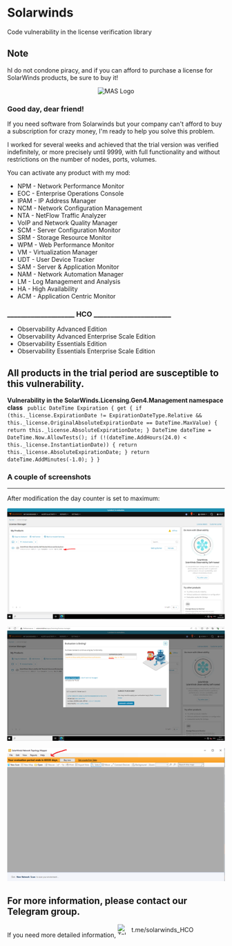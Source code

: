 # Solarwinds
Code vulnerability in the license verification library

<h2>Note</h2>
hI do not condone piracy, and if you can afford to purchase a license for SolarWinds products, be sure to buy it!

<p align="center"><img src="https://upload.wikimedia.org/wikipedia/commons/7/76/Official_SolarWinds_Logo.svg" alt="MAS Logo"></p>

<h3>Good day, dear friend!</h3>
<P>If you need software from Solarwinds but your company can't afford to buy a subscription for crazy money, I'm ready to help you solve this problem.</P>

<P>I worked for several weeks and achieved that the trial version was verified indefinitely, or more precisely until 9999, with full functionality and without restrictions on the number of nodes, ports, volumes.</P>

You can activate any product with my mod:
<ul>
<li>NPM - Network Performance Monitor</li>
<li>EOC - Enterprise Operations Console</li>
<li>IPAM - IP Address Manager</li>
<li>NCM - Network Configuration Management</li>
<li>NTA - NetFlow Traffic Analyzer</li>
<li>VoIP and Network Quality Manager</li>
<li>SCM - Server Configuration Monitor</li>
<li>SRM - Storage Resource Monitor</li>
<li>WPM - Web Performance Monitor</li>
<li>VM - Virtualization Manager</li>
<li>UDT - User Device Tracker</li>
<li>SAM - Server & Application Monitor</li>
<li>NAM - Network Automation Manager</li>
<li>LM - Log Management and Analysis</li>
<li>HA - High Availability</li>
<li>ACM - Application Centric Monitor</li>
</ul>

<h3>____________________ HCO _______________________</h3>
<ul>
<li>Observability Advanced Edition</li>
<li>Observability Advanced Enterprise Scale Edition</li>
<li>Observability Essentials Edition</li>
<li>Observability Essentials Enterprise Scale Edition</li>
</ul>

<h2>All products in the trial period are susceptible to this vulnerability.</h2>

<b>Vulnerability in the SolarWinds.Licensing.Gen4.Management namespace class</b>
<code>
		public DateTime Expiration
		{
			get
			{
				if (this._license.ExpirationDate != ExpirationDateType.Relative && this._license.OriginalAbsoluteExpirationDate == DateTime.MaxValue)
				{
					return this._license.AbsoluteExpirationDate;
				}
				DateTime dateTime = DateTime.Now.AllowTests();
				if (!(dateTime.AddHours(24.0) < this._license.InstantiationDate))
				{
					return this._license.AbsoluteExpirationDate;
				}
				return dateTime.AddMinutes(-1.0);
			}
		}
</code> 

<H3>A couple of screenshots</H3>
<hr>
After modification the day counter is set to maximum:

<p align="center"><img src="https://github.com/ShoutDown/Solarwinds/blob/main/scr-1.png"></p>

<p align="center"><img src="https://github.com/ShoutDown/Solarwinds/blob/main/scr-2.png"></p>

<p align="center"><img src="https://github.com/ShoutDown/Solarwinds/blob/main/NTM.png"></p>

<H2>For more information, please contact our Telegram group.</H2>
If you need more detailed information, <a href="https://t.me/solarwinds_HCO"
   target="_blank"
   rel="noopener noreferrer"
   style="display:inline-flex;align-items:center;gap:8px;text-decoration:none;color:inherit;">
  <img src="https://upload.wikimedia.org/wikipedia/commons/thumb/8/82/Telegram_logo.svg/250px-Telegram_logo.svg.png"
       alt="Telegram"
       width="24"
       height="24"
       style="display:block;">
  <span>t.me/solarwinds_HCO</span>
</a>
